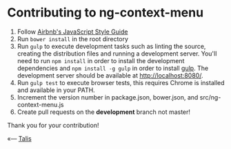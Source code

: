 # Contributing to ng-context-menu

1. Follow [Airbnb's JavaScript Style Guide](https://github.com/airbnb/javascript)
2. Run ```bower install``` in the root directory
3. Run ```gulp``` to execute development tasks such as linting the source, creating the distribution
files and running a development server. You'll need to run ```npm install``` in order to install the development
dependencies and ```npm install -g gulp``` in order to install [gulp](http://gulpjs.com). The development server should
be available at [http://localhost:8080/](http://localhost:8080/).
4. Run ```gulp test``` to execute browser tests, this requires Chrome is installed and available in your PATH.
5. Increment the version number in package.json, bower.json, and src/ng-context-menu.js
6. Create pull requests on the **development** branch not master!

Thank you for your contribution!

«–– [Talis](http://engineering.talis.com/)
